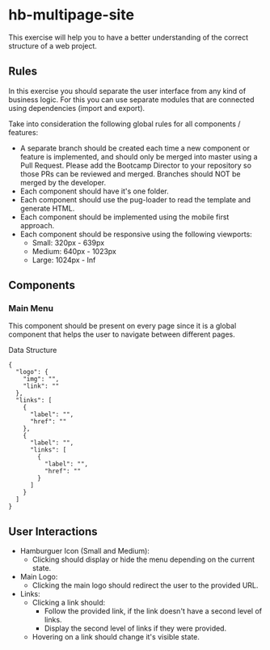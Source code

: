 # hb-multipage-site
This exercise will help you to have a better understanding of the correct structure of a web project.

## Rules
In this exercise you should separate the user interface from any kind of business logic. For this you can use separate modules that are connected using dependencies (import and export).

Take into consideration the following global rules for all components / features:

- A separate branch should be created each time a new component or feature is implemented, and should only be merged into master using a Pull Request. Please add the Bootcamp Director to your repository so those PRs can be reviewed and merged. Branches should NOT be merged by the developer.
- Each component should have it's one folder.
- Each component should use the pug-loader to read the template and generate HTML.
- Each component should be implemented using the mobile first approach.
- Each component should be responsive using the following viewports:
    - Small: 320px - 639px
    - Medium: 640px - 1023px
    - Large: 1024px - Inf

## Components

### Main Menu
This component should be present on every page since it is a global component that helps the user to navigate between different pages.

Data Structure
```
{
  "logo": {
    "img": "",
    "link": ""
  },
  "links": [
    {
      "label": "",
      "href": ""
    },
    {
      "label": "",
      "links": [
        {
          "label": "",
          "href": ""
        }
      ]
    }
  ]
}
```

## User Interactions
- Hamburguer Icon (Small and Medium):
    - Clicking should display or hide the menu depending on the current state.
- Main Logo:
    - Clicking the main logo should redirect the user to the provided URL.
- Links:
    - Clicking a link should:
        - Follow the provided link, if the link doesn't have a second level of links.
        - Display the second level of links if they were provided.
    - Hovering on a link should change it's visible state.

